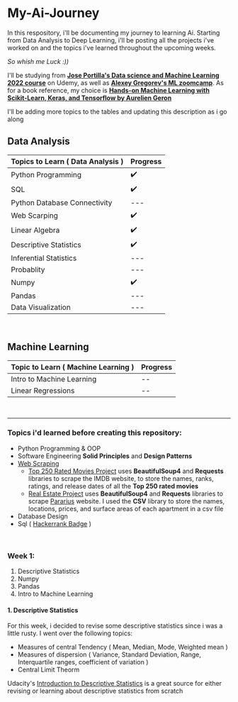 # My-Ai-Journey
In this respository, i'll be documenting my journey to learning Ai. 
Starting from Data Analysis to Deep Learning, i'll be posting all the projects i've worked on and the topics i've learned throughout the upcoming weeks. 

*So whish me Luck :))*

I'll be studying from [**Jose Portilla's Data science and Machine Learning 2022 course**](https://www.udemy.com/course/python-for-machine-learning-data-science-masterclass/) on Udemy, as well as [**Alexey Gregorev's ML zoomcamp**](https://github.com/alexeygrigorev/mlbookcamp-code/tree/master/course-zoomcamp).
As for a book reference, my choice is [**Hands-on Machine Learning with Scikit-Learn, Keras, and Tensorflow by Aurelien Geron**](https://www.amazon.com/Hands-Machine-Learning-Scikit-Learn-TensorFlow/dp/1492032646)

I'll be adding more topics to the tables and updating this description as i go along

## Data Analysis
| Topics to Learn ( Data Analysis ) | Progress |                               
| --- | --- |
| Python Programming | :heavy_check_mark: |
| SQL | :heavy_check_mark: |
| Python Database Connectivity | --- |
| Web Scarping | :heavy_check_mark: |
| Linear Algebra | :heavy_check_mark: |
| Descriptive Statistics | :heavy_check_mark: |
| Inferential Statistics | --- |
| Probablity | --- |
| Numpy | :heavy_check_mark: |
| Pandas | --- |
| Data Visualization | --- |


<br>

## Machine Learning

| Topic to Learn ( Machine Learning ) | Progress | 
| --- | --- |
| Intro to Machine Learning | -- |
| Linear Regressions | -- |

<br>
<hr/>


### Topics i'd learned before creating this repository:
- Python Programming & OOP
- Software Engineering **Solid Principles** and **Design Patterns**
- [Web Scraping](https://github.com/Mariam22-hub/My-Ai-Journey/tree/main/Web%20Scraping)
  - [Top 250 Rated Movies Project](https://github.com/Mariam22-hub/My-Ai-Journey/tree/main/Web%20Scraping/Top%20250%20rated%20movies) uses **BeautifulSoup4** and **Requests** libraries to    scrape the IMDB website, to store the names, ranks, ratings, and release dates of all the **Top 250 rated movies**
  - [Real Estate Project](https://github.com/Mariam22-hub/My-Ai-Journey/tree/main/Web%20Scraping/Real%20Estate%20housing) uses **BeautifulSoup4** and **Requests** libraries to scrape [Pararius](https://www.pararius.com/apartments/amsterdam) website. I used the **CSV** library to store the names, locations, prices, and surface areas of each apartment in a csv file 
- Database Design
- Sql ( [Hackerrank Badge](https://www.hackerrank.com/h11410120200528?badge=sql&stars=3&level=2&hr_r=1&utm_campaign=social-buttons&utm_medium=facebook&utm_source=badge_share_profile&social=linkedin&fbclid=IwAR1PupmABngD-pVdOEsAD_b06MitIic9ccaM5voIZcx2zI_ORi9Zu1eVrYs) ) 

<br>

### Week 1:
1. Descriptive Statistics
2. Numpy
3. Pandas
4. Intro to Machine Learning

#### 1. Descriptive Statistics
For this week, i decided to revise some descriptive statistics since i was a little rusty. I went over the following topics:
- Measures of central Tendency ( Mean, Median, Mode, Weighted mean )
- Measures of dispersion ( Variance, Standard Deviation, Range, Interquartile ranges, coefficient of variation )
- Central Limit Theorm

Udacity's [Introduction to Descriptive Statistics](https://www.udacity.com/course/intro-to-descriptive-statistics--ud827) is a great source for either revising or learning about descriptive statistics from scratch
